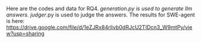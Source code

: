 Here are the codes and data for RQ4. *_generation.py is used to generate llm answers. judger_*.py is used to judge the answers.
The results for SWE-agent is here: https://drive.google.com/file/d/1eZJRx84rlivb0dRJcU2TIDcn3_W9mtPy/view?usp=sharing

